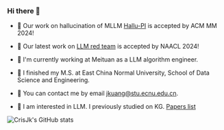 ### Hi there 👋

<!--
**CrisJk/CrisJk** is a ✨ _special_ ✨ repository because its `README.md` (this file) appears on your GitHub profile.
-->

- 🎉 Our work on hallucination of MLLM [Hallu-PI](https://openreview.net/forum?id=BWGqgBVJsa) is accepted by ACM MM 2024!
- 🎉 Our latest work on [LLM red team](https://github.com/NJUNLP/ReNeLLM) is accepted by NAACL 2024!

- 💼 I'm currently working at Meituan as a LLM algorithm engineer. 
- 🏫 I finished my M.S. at East China Normal University, School of Data Science and Engineering.
- 📧 You can contact me by email jkuang@stu.ecnu.edu.cn.
- 🧐 I am interested in LLM. I previously studied on KG. [Papers list](https://scholar.google.com/citations?user=1Uc7VjwAAAAJ&hl=zh-CN)

![CrisJk's GitHub stats](https://github-readme-stats.vercel.app/api?username=CrisJk)
